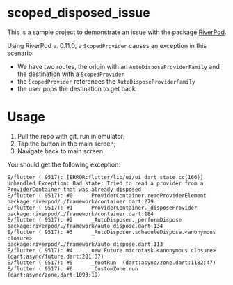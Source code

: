 # scoped_disposed_issue

This is a sample project to demonstrate an issue with the package [RiverPod](https://pub.dev/packages/riverpod).

Using RiverPod v. 0.11.0, a `ScopedProvider` causes an exception in this scenario:
- We have two routes, the origin with an `AutoDisposeProviderFamily` and the destination with a `ScopedProvider`
- the `ScopedProvider` references the `AutoDisposeProviderFamily`
- the user pops the destination to get back

# Usage
1) Pull the repo with git, run in emulator;
2) Tap the button in the main screen;
3) Navigate back to main screen.

You should get the following exception:

    E/flutter ( 9517): [ERROR:flutter/lib/ui/ui_dart_state.cc(166)] Unhandled Exception: Bad state: Tried to read a provider from a ProviderContainer that was already disposed
    E/flutter ( 9517): #0      ProviderContainer.readProviderElement 
    package:riverpod/…/framework/container.dart:279
    E/flutter ( 9517): #1      ProviderContainer._disposeProvider 
    package:riverpod/…/framework/container.dart:184
    E/flutter ( 9517): #2      _AutoDisposer._performDispose 
    package:riverpod/…/framework/auto_dispose.dart:134
    E/flutter ( 9517): #3      _AutoDisposer.scheduleDispose.<anonymous closure> 
    package:riverpod/…/framework/auto_dispose.dart:113
    E/flutter ( 9517): #4      new Future.microtask.<anonymous closure>  (dart:async/future.dart:201:37)
    E/flutter ( 9517): #5      _rootRun  (dart:async/zone.dart:1182:47)
    E/flutter ( 9517): #6      _CustomZone.run  (dart:async/zone.dart:1093:19)
